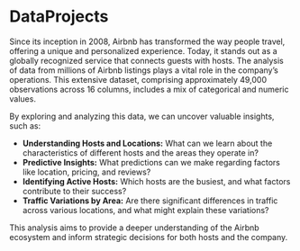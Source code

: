 # DataProjects
Since its inception in 2008, Airbnb has transformed the way people travel, offering a unique and personalized experience. Today, it stands out as a globally recognized service that connects guests with hosts. The analysis of data from millions of Airbnb listings plays a vital role in the company’s operations. This extensive dataset, comprising approximately 49,000 observations across 16 columns, includes a mix of categorical and numeric values.

By exploring and analyzing this data, we can uncover valuable insights, such as:

- **Understanding Hosts and Locations:** What can we learn about the characteristics of different hosts and the areas they operate in?
- **Predictive Insights:** What predictions can we make regarding factors like location, pricing, and reviews?
- **Identifying Active Hosts:** Which hosts are the busiest, and what factors contribute to their success?
- **Traffic Variations by Area:** Are there significant differences in traffic across various locations, and what might explain these variations?

This analysis aims to provide a deeper understanding of the Airbnb ecosystem and inform strategic decisions for both hosts and the company.
